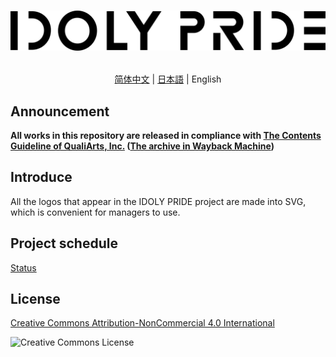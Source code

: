 <h1 align="center">

![IDOLY PRIDE Logo](Logo/idoly-pride-logo-black.svg)

</h1>

<div align="center">

[简体中文](README.md) | [日本語](README.JA.md) | English

</div>

## Announcement
__All works in this repository are released in compliance with [The Contents Guideline of QualiArts, Inc.](https://qualiarts.jp/guideline/) ([The archive in Wayback Machine](https://web.archive.org/web/20210804165602/https://qualiarts.jp/guideline))__

## Introduce
All the logos that appear in the IDOLY PRIDE project are made into SVG, which is convenient for managers to use.

## Project schedule

[Status](Status.md)

## License

[Creative Commons Attribution-NonCommercial 4.0 International ](http://creativecommons.org/licenses/by-nc/4.0/)

![Creative Commons License](https://i.creativecommons.org/l/by-nc/4.0/88x31.png)